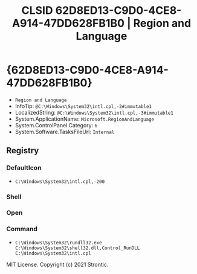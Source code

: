 ﻿---
title: "CLSID 62D8ED13-C9D0-4CE8-A914-47DD628FB1B0 | Region and Language"
excerpt: What is COM-Object CLSID 62D8ED13-C9D0-4CE8-A914-47DD628FB1B0?
---

# {62D8ED13-C9D0-4CE8-A914-47DD628FB1B0}

* `Region and Language`
* InfoTip: `@C:\Windows\System32\intl.cpl,-2#immutable1`
* LocalizedString: `@C:\Windows\System32\intl.cpl,-3#immutable1`
* System.ApplicationName: `Microsoft.RegionAndLanguage`
* System.ControlPanel.Category: `6`
* System.Software.TasksFileUrl: `Internal`

## Registry


### DefaultIcon

* `C:\Windows\System32\intl.cpl,-200`

### Shell


### Open


### Command

* `C:\Windows\System32\rundll32.exe C:\Windows\System32\shell32.dll,Control_RunDLL C:\Windows\System32\intl.cpl`

MIT License. Copyright (c) 2021 Strontic.



